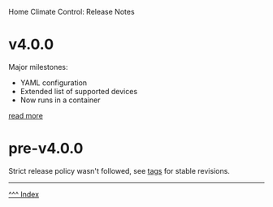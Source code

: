 Home Climate Control: Release Notes

# v4.0.0
Major milestones:
* YAML configuration
* Extended list of supported devices
* Now runs in a container

[read more](./release-notes/v4.0.0.md) 

# pre-v4.0.0

Strict release policy wasn't followed, see [tags](https://github.com/home-climate-control/dz/tags) for stable revisions.

---
[^^^ Index](./index.md)
